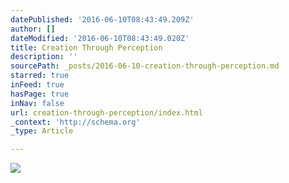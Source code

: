 ```yaml
---
datePublished: '2016-06-10T08:43:49.209Z'
author: []
dateModified: '2016-06-10T08:43:49.020Z'
title: Creation Through Perception
description: ''
sourcePath: _posts/2016-06-10-creation-through-perception.md
starred: true
inFeed: true
hasPage: true
inNav: false
url: creation-through-perception/index.html
_context: 'http://schema.org'
_type: Article

---
```

![](https://the-grid-user-content.s3-us-west-2.amazonaws.com/63c24007-0130-4f53-bd42-aaecc9ec1989.png)